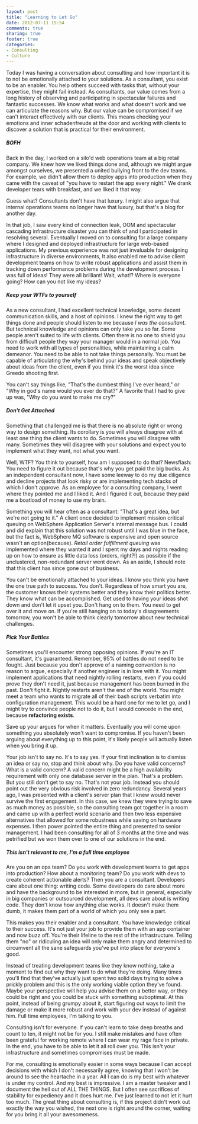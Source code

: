 ```yaml
---
layout: post
title: "Learning to Let Go"
date: 2012-07-11 15:54
comments: true
sharing: true
footer: true
categories: 
- Consulting
- Culture
---
```



Today I was having a conversation about consulting and how important it is to
not be emotionally attached to your solutions. As a consultant, you exist to be
an enabler. You help others succeed with tasks that, without your expertise, they
might fail instead.  As consultants, our value comes from a long history of
observing and participating in spectacular failures and fantastic
successes. We know what works and what doesn't work and we can articulate the
reasons why.  But our value can be compromised if we can't interact effectively
with our clients. This means checking your emotions and inner schadenfreude at
the door and working with clients to discover a solution that is practical for
their environment.

##### BOFH
Back in the day, I worked on a silo'd web operations team at a big retail
company. We knew how we liked things done and, although we might argue amongst
ourselves, we presented a united bullying front to the dev teams.  For example,
  we didn't allow them to deploy apps into production when they came with the
  caveat of "you have to restart the app every night." We drank developer tears
  with breakfast, and we liked it that way. 

  Guess what? Consultants don't have that luxury. I might also argue that
  internal operations teams no longer have that luxury, but that's a blog for
  another day. 
  <!-- more -->

  In that job, I saw every kind of connection leak, OOM and spectacular
  cascading infrastructure disaster you can think of and I participated in
  resolving several.  Eventually I moved on to consulting for a large company
  where I designed and deployed infrastructure for large web-based
  applications. My previous experience was not just invaluable for designing
  infrastructure in diverse environments, It also enabled me to advise client
  development teams on how to write robust applications and assist them in
  tracking down performance problems during the development process.  I was
  full of ideas! They were all brilliant! Wait, what!? Where is everyone going?
  How can you not like my ideas? 

##### Keep your WTFs to yourself
  As a new consultant, I had excellent technical knowledge, some decent
  communication skills, and a host of opinions.  I knew the right way to get
  things done and people should listen to me because *I was the consultant*.
  But technical knowledge and opinions can only take you so far. Some people
  aren't suited to life with clients. Often there is no one to shield you from
  difficult people they way your manager would in a normal job. You need to
  work with all types of personalities, while maintaining a calm demeanor. You
  need to be able to not take things personally. You must be capable of
  articulating the why's behind your ideas and speak objectively about ideas
  from the client, even if you think it's the worst idea since Greedo shooting
  first. 

  You can't say things like, "That's the dumbest thing I've ever heard," or
  "Why in god's name would you ever do that?"  A favorite that I had to give up
  was, "Why do you want to make me cry?"

##### Don't Get Attached
  Something that challenged me is that there is no absolute right or wrong way
  to design something. Its corollary is you will always disagree with at least
  one thing the client wants to do. Sometimes you will disagree with many.
  Sometimes they will disagree with your solutions and expect you to implement
  what they want, not what you want.  

  Well, WTF? You think to yourself, how am I supposed to do that? Newsflash:
  You need to figure it out because that's why you get paid the big bucks. As
  an independent consultant now, I have some leeway to do my due diligence and
  decline projects that look risky or are implementing tech stacks of which
  I don't approve. As an employee for a consulting company, I went where they
  pointed me and I liked it. And I figured it out, because they paid me
  a boatload of money to use my brain.

  Something you will hear often as a consultant: "That's a great idea, but
  we're not going to it." A client once decided to implement mission critical
  queuing on WebSphere Application Server's internal message bus. I could and
  did explain that this solution was not robust until I was blue in the face,
  but the fact is, WebSphere MQ software is expensive and open source wasn't an
  option(because). *Retail order fulfillment queuing* was implemented where
  they wanted it and I spent my days and nights reading up on how to ensure as
  little data loss (orders, right?!) as possible if the unclustered,
  non-redundant server went down. As an aside, I should note that this client
  has since gone out of business.

  You can't be emotionally attached to your ideas. I know you think you have
  the one true path to success.  You don't. Regardless of how smart you are,
  the customer knows their systems better and they know their politics better.
  They know what can be accomplished.  Get used to having your ideas shot down
  and don't let it upset you. Don't hang on to them.  You need to get over it
  and move on. If you're still hanging on to today's disagreements tomorrow,
  you won't be able to think clearly tomorrow about new technical challenges.

##### Pick Your Battles
  Sometimes you'll encounter strong opposing opinions. If you're an IT
  consultant, it's guaranteed. Remember, 95% of battles do not need to be
  fought. Just because you don't approve of a naming convention is no reason to
  argue, especially if another engineer is in love with it.  You might
  implement applications that need nightly rolling restarts, even if you could
  prove they don't need it, just because management has been burned in the
  past. Don't fight it. Nightly restarts aren't the end of the world.  You
  might meet a team who wants to migrate all of their bash scripts verbatim
  into configuration management. This would be a hard one for me to let go, and
  I might try to convince people not to do it, but I would concede in the end,
  because **refactoring exists**.  

  Save up your argues for when it matters. Eventually you will come upon
  something you absolutely won't want to compromise. If you haven't been
  arguing about everything up to this point, it's likely people will actually
  listen when you bring it up.

  Your job isn't to say no.  It's to say yes.  If your first inclination is to
  dismiss an idea or say no, stop and think about why. Do you have valid
  concerns? What is a valid concern? A valid concern might be a high
  availability requirement with only one database server in the plan.  That's
  a problem. But you still don't get to say no. That's not your job.  Instead
  you should point out the very obvious risk involved in zero redundancy.
  Several years ago, I was presented with a client's server plan that I knew
  would never survive the first engagement. In this case, we knew they were
  trying to save as much money as possible, so the consulting team got together
  in a room and came up with a perfect world scenario and then two less
  expensive alternatives that allowed for some robustness while saving on
  hardware expenses. I then power pointed the entire thing and presented to
  senior management. I had been consulting for all of 3 months at the time and
  was petrified but we won them over to one of our solutions in the end.

##### This isn't relevant to me, I'm a full time employee
  Are you on an ops team? Do you work with development teams to get apps into
  production? How about a monitoring team? Do you work with devs to create
  coherent actionable alerts? Then you are a consultant. Developers care about
  one thing: writing code. Some developers do care about more and have the
  background to be interested in more, but in general, especially in big
  companies or outsourced development, all devs care about is writing code.
  They don't know how anything else works. It doesn't make them dumb, it makes
  them part of a world of which you only see a part.

  This makes you their enabler and a consultant. You have knowledge critical to
  their success. It's not just your job to provide them with an app container
  and now buzz off.  You're their lifeline to the rest of the infrastructure.
  Telling them "no" or ridiculing an idea will only make them angry and
  determined to circumvent all the sane safeguards you've put into place for
  everyone's good. 

  Instead of treating development teams like they know nothing, take a moment
  to find out why they want to do what they're doing.  Many times you'll find
  that they've actually just spent two solid days trying to solve a prickly
  problem and this is the only working viable option they've found. Maybe your
  perspective will help you advise them on a better way, or they could be right
  and you could be stuck with something suboptimal. At this point, instead of
  being grumpy about it, start figuring out ways to limit the damage or make it
  more robust and work with your dev instead of against him.  Full time
  employees, I'm talking to you.

  Consulting isn't for everyone. If you can't learn to take deep breaths and
  count to ten, it might not be for you. I still make mistakes and have often
  been grateful for working remote where I can wear my rage face in private.
  In the end, you have to be able to let it all roll over you. This isn't your
  infrastructure and sometimes compromises must be made.  

  For me, consulting is emotionally easier in some ways because I can accept
  decisions with which I don't necessarily agree, knowing that I won't be
  around to see the heartache in a year. All I can do is my best with whatever
  is under my control. And my best is impressive. I am a master tweaker and
  I document the hell out of ALL THE THINGS.  But I often see sacrifices of
  stability for expediency and it does hurt me.  I've just learned to not let
  it hurt too much. The great thing about consulting is, if this project
  didn't work out exactly the way you wished, the next one is right around the
  corner, waiting for you bring it all your awesomeness.
